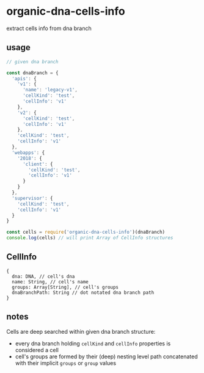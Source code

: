 # organic-dna-cells-info

extract cells info from dna branch

## usage

```js
// given dna branch

const dnaBranch = {
  'apis': {
    'v1': {
      'name': 'legacy-v1',
      'cellKind': 'test',
      'cellInfo': 'v1'
    },
    'v2': {
      'cellKind': 'test',
      'cellInfo': 'v1'
    },
    'cellKind': 'test',
    'cellInfo': 'v1'
  },
  'webapps': {
    '2018': {
      'client': {
        'cellKind': 'test',
        'cellInfo': 'v1'
      }
    }
  },
  'supervisor': {
    'cellKind': 'test',
    'cellInfo': 'v1'
  }
}

const cells = require('organic-dna-cells-info')(dnaBranch)
console.log(cells) // will print Array of CellInfo structures
```

## CellInfo

```
{
  dna: DNA, // cell's dna
  name: String, // cell's name
  groups: Array[String], // cell's groups
  dnaBranchPath: String // dot notated dna branch path
}
```

## notes

Cells are deep searched within given dna branch structure:

* every dna branch holding `cellKind` and `cellInfo` properties is considered a cell
* cell's groups are formed by their (deep) nesting level path concatenated with their implicit `groups` or `group` values
